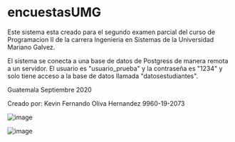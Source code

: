 # encuestasUMG
Este sistema esta creado para el segundo examen parcial del curso de 
Programacion II de la carrera Ingenieria en Sistemas de la Universidad 
Mariano Galvez.

El sistema se conecta a una base de datos de Postgress de manera remota a 
un servidor. El usuario es "usuario_prueba" y la contraseña es "1234" y solo 
tiene acceso a la base de datos llamada "datosestudiantes".

Guatemala Septiembre 2020

Creado por: Kevin Fernando Oliva Hernandez 9960-19-2073

![image](https://user-images.githubusercontent.com/62972995/128220106-72454549-aa3b-4e58-b6bf-303f5af2f380.png)

![image](https://user-images.githubusercontent.com/62972995/128220230-2dc29a11-0728-4dea-8b23-b292db9df20c.png)


